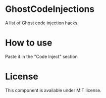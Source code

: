 # GhostCodeInjections
A list of Ghost code injection hacks.

# How to use
Paste it in the "Code Inject" section

# License
This component is available under MIT license.